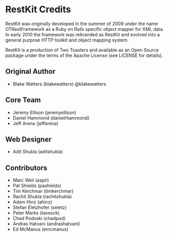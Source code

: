 RestKit Credits
===============

RestKit was originally developed in the summer of 2009 under the name OTRestFramework
as a Ruby on Rails specific object mapper for XML data. In early 2010 the framework was
rebranded as RestKit and evolved into a general purpose HTTP toolkit and object mapping
system.

RestKit is a production of Two Toasters and available as an Open Source package under
the terms of the Apache License (see LICENSE for details).

Original Author
---------------
* Blake Watters   (blakewatters)  @blakewatters

Core Team
---------
* Jeremy Ellison (jeremyellison)
* Daniel Hammond (danielrhammond)
* Jeff Arena     (jeffarena)

Web Designer
------------
* Adit Shukla    (aditshukla)

Contributors
------------
* Marc Weil         (aspir)
* Pat Shields       (pashields)
* Tim Kerchmar      (timkerchmar)
* Rachit Shukla     (rachitshukla)
* Adam Hinz         (ahinz)
* Stefan Eletzhofer (seletz)
* Peter Marks       (tassock)
* Chad Podoski      (chadpod)
* Andras Hatvani    (andrashatvani)
* Ed McManus        (emcmanus)
